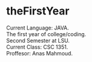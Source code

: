 # theFirstYear
Current Language: JAVA. <br/>
The first year of college/coding.<br/>
Second Semester at LSU. <br/>
Current Class: CSC 1351. <br/>
Proffesor: Anas Mahmoud.

